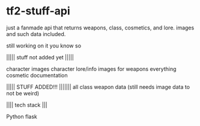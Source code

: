 # tf2-stuff-api
just a fanmade api that returns weapons, class, cosmetics, and lore. images and such data included.

still working on it you know so

||||| stuff not added yet |||||

  character images
  character lore/info
  images for weapons
  everything cosmetic
  documentation

||||| STUFF ADDED!!! |||||||
  all class weapon data (still needs image data to not be weird)
  

|||| tech stack |||

Python
flask


